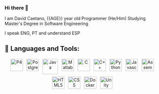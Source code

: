 <!--davidcc73/davidcc73** is a ✨ _special_ ✨ repository because its `README.md` (this file) appears on your GitHub profile.

Here are some ideas to get you started:

- 🔭 I’m currently working on ...
- 🌱 I’m currently learning ...
- 👯 I’m looking to collaborate on ...
- 🤔 I’m looking for help with ...
- 💬 Ask me about ...
- 📫 How to reach me: ...
- 😄 Pronouns: ...
- ⚡ Fun fact: ...
-->


### Hi there 👋
I am David Caetano, {{AGE}} year old Programmer (He/Him)
Studying Master's Degree in Software Engineering

I speak ENG, PT and understand ESP 



## 🧰 Languages and Tools:
<p align="center">
  
<img src="https://p4.org/wp-content/uploads/2024/06/p4-logo.svg" alt="P4" height="40" style="vertical-align:top; margin:4px">

<img src="https://upload.wikimedia.org/wikipedia/commons/thumb/2/29/Postgresql_elephant.svg/800px-Postgresql_elephant.svg.png" alt="Postgresql" height="40" style="vertical-align:top; margin:4px">
  
<img src="https://upload.wikimedia.org/wikipedia/pt/thumb/3/30/Java_programming_language_logo.svg/144px-Java_programming_language_logo.svg.png" alt="Java" height="50" style="vertical-align:top; margin:4px">
 
<img src="https://upload.wikimedia.org/wikipedia/commons/2/21/Matlab_Logo.png" alt="Matlab" height="40" style="vertical-align:top; margin:4px">
<img src="https://upload.wikimedia.org/wikipedia/commons/thumb/1/18/C_Programming_Language.svg/800px-C_Programming_Language.svg.png" alt="C" height="40" style="vertical-align:top; margin:4px">
<img src="https://upload.wikimedia.org/wikipedia/commons/thumb/1/18/ISO_C%2B%2B_Logo.svg/800px-ISO_C%2B%2B_Logo.svg.png" alt="C++" height="40" style="vertical-align:top; margin:4px">
  
<img src="https://upload.wikimedia.org/wikipedia/commons/thumb/c/c3/Python-logo-notext.svg/1200px-Python-logo-notext.svg.png" alt="Python" height="40" style="vertical-align:top; margin:4px">
<img src="https://upload.wikimedia.org/wikipedia/commons/thumb/9/99/Unofficial_JavaScript_logo_2.svg/390px-Unofficial_JavaScript_logo_2.svg.png" alt="Javascript" height="40" style="vertical-align:top; margin:4px">
<img src="https://cdn.hackr.io/uploads/topics_svg/1515163329FBBk5SGRAt.svg" alt="Assembly" height="40" style="vertical-align:top; margin:4px"> 
  
  
<img src="https://upload.wikimedia.org/wikipedia/commons/thumb/6/61/HTML5_logo_and_wordmark.svg/300px-HTML5_logo_and_wordmark.svg.png" alt="HTML5" height="40" style="vertical-align:top; margin:4px">
<img src="https://upload.wikimedia.org/wikipedia/commons/thumb/d/d5/CSS3_logo_and_wordmark.svg/180px-CSS3_logo_and_wordmark.svg.png" alt="CSS" height="40" style="vertical-align:top; margin:4px">
  
  
<img src="https://www.docker.com/wp-content/uploads/2022/03/vertical-logo-monochromatic.png" alt="Docker" height="40" style="vertical-align:top; margin:4px">  
<!--
<img src="https://upload.wikimedia.org/wikipedia/commons/9/9a/Visual_Studio_Code_1.35_icon.svg" alt="visual studio code" height="40" style="vertical-align:top; margin:4px">
<img src="https://upload.wikimedia.org/wikipedia/commons/thumb/5/59/Visual_Studio_Icon_2019.svg/langfr-135px-Visual_Studio_Icon_2019.svg.png" alt="visual studio" height="40" style="vertical-align:top; margin:4px">
-->
<img src="https://avatars.githubusercontent.com/u/426196?s=200&v=4" alt="Unity" height="40" style="vertical-align:top; margin:4px">



</p>


